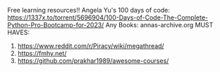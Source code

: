 Free learning resources!!
Angela Yu's 100 days of code: https://1337x.to/torrent/5696904/100-Days-of-Code-The-Complete-Python-Pro-Bootcamp-for-2023/
Any Books: annas-archive.org
MUST HAVES:
1. https://www.reddit.com/r/Piracy/wiki/megathread/
2. https://fmhy.net/
3. https://github.com/prakhar1989/awesome-courses/
